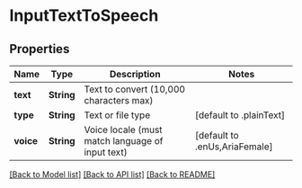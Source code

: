 # InputTextToSpeech

## Properties
Name | Type | Description | Notes
------------ | ------------- | ------------- | -------------
**text** | **String** | Text to convert (10,000 characters max) | 
**type** | **String** | Text or file type | [default to .plainText]
**voice** | **String** | Voice locale (must match language of input text) | [default to .enUs,AriaFemale]

[[Back to Model list]](../README.md#documentation-for-models) [[Back to API list]](../README.md#documentation-for-api-endpoints) [[Back to README]](../README.md)


